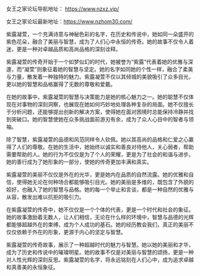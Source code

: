 女王之家论坛导航地址： https://www.nzxz.vip/

女王之家论坛最新地址：https://www.nzhom30.com/

紫露凝萱，一个充满诗意与神秘色彩的名字，在历史和传说中，她如同一朵盛开的紫色花朵，融合了美丽与智慧，成为了人们心中永恒的传奇。她的故事不仅令人着迷，更是一种对卓越品质和高尚品格的深刻诠释。

紫露凝萱的传奇开始于一个如梦似幻的时代，她被誉为“紫露”代表着她的优雅与深邃，而“凝萱”则象征着她的智慧与坚定。她的名字如同她的个性一样，融合了柔美与力量，散发着一种独特的魅力。紫露凝萱不仅以其倾城的美貌吸引了众多目光，更以她的智慧和品格赢得了无数的尊敬和爱戴。

在她的故事中，紫露凝萱的智慧与决策能力是她的核心魅力之一。她的聪慧不仅体现在对事物的深刻洞察，也展现在她如何巧妙地处理各种复杂的局面。她不仅擅长于分析问题，还能够提出创新的解决方案，使得她在面对困境时总能保持冷静并找到突破口。她的智慧使她在众多挑战面前游刃有余，成为了众人心目中的智者与领袖。

除了智慧，紫露凝萱的品德和风范同样令人钦佩。她以其高尚的品格和仁爱之心赢得了人们的尊敬。在她的生活中，她始终以诚实和善良对待他人，关心弱者，帮助需要帮助的人。她的行为不仅仅是为了个人的荣耀，更是为了社会的和谐与进步。她的善行成为了她形象的一部分，使她的传奇更加丰满和真实。

紫露凝萱的美丽不仅仅是外在的光华，更是她内在品质的自然流露。她的优雅和自信，使得她无论在何种场合都能够吸引目光。她的美丽是多维的，既包含了外貌的姣好，也融入了她的智慧与品格。她的每一个举止和言谈，都是一种自然的优雅与从容，散发出难以抗拒的吸引力。

在紫露凝萱的传奇中，她不仅仅是一个个体的代表，更是一个时代和社会的象征。她的故事激励着无数人，让人们相信，无论在什么样的环境中，智慧与品德的光辉都能够超越外在的束缚，成为个人成功的基石。她的经历教会我们，真正的美丽不仅仅依赖于外在的形象，更源于内心的坚定与智慧。

紫露凝萱的传奇故事，展示了一种超越时代的魅力与智慧。她以她的美丽和才华，成为了历史和传说中的璀璨明星。她的故事不仅是对美丽与智慧的颂扬，更是一种对人性光辉的深刻反思。紫露凝萱的名字，将永远铭刻在人们心中，成为追求卓越和真善美的永恒象征。

